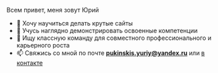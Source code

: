 Всем привет, меня зовут Юрий
- 👀 Хочу научиться делать крутые сайты
- 🌱 Учусь наглядно демонстрировать освоенные компетенции
- 💞️ Ищу классную команду для совместного профессионального и карьерного роста
- 📫 Свяжись со мной по почте <b>pukinskis.yuriy@yandex.ru</b> или <a href="https://vk.com/juris">в контакте</a>

<!---
YuriyPukinskis/YuriyPukinskis is a ✨ special ✨ repository because its `README.md` (this file) appears on your GitHub profile.
You can click the Preview link to take a look at your changes.
--->
